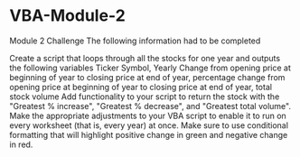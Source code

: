 # VBA-Module-2
Module 2 Challenge
The following information had to be completed

Create a script that loops through all the stocks for one year and outputs the following variables
Ticker Symbol, Yearly Change from opening price at beginning of year to closing price at end of year, percentage change from opening price at beginning of year to closing price at end of year, total stock volume
Add functionality to your script to return the stock with the "Greatest % increase", "Greatest % decrease", and "Greatest total volume".
Make the appropriate adjustments to your VBA script to enable it to run on every worksheet (that is, every year) at once.
Make sure to use conditional formatting that will highlight positive change in green and negative change in red.

